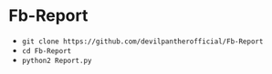 # Fb-Report


* `git clone https://github.com/devilpantherofficial/Fb-Report`
* `cd Fb-Report`
* `python2 Report.py`
